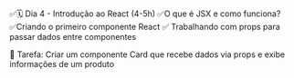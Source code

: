 ✅🗓 Dia 4 - Introdução ao React (4-5h)
 ✅O que é JSX e como funciona?
 ✅Criando o primeiro componente React
✅ Trabalhando com props para passar dados entre componentes

🎯 Tarefa: Criar um componente Card que recebe dados via props e exibe informações de um produto

